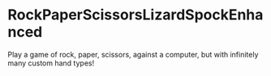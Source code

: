 # RockPaperScissorsLizardSpockEnhanced
Play a game of rock, paper, scissors, against a computer, but with infinitely many custom hand types!
